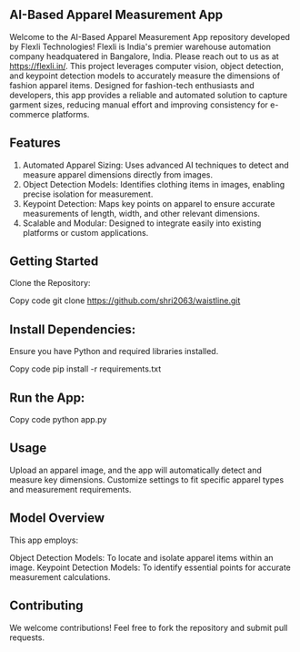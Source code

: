 ## AI-Based Apparel Measurement App
Welcome to the AI-Based Apparel Measurement App repository developed by Flexli Technologies! Flexli is India's premier warehouse automation company headquatered in Bangalore, India. Please reach out to us 
as at https://flexli.in/. This project leverages computer vision, object detection, and keypoint detection models to accurately measure the dimensions of fashion apparel items. Designed for fashion-tech enthusiasts and developers, this app provides a reliable and automated solution to capture garment sizes, reducing manual effort and improving consistency for e-commerce platforms.

## Features
1. Automated Apparel Sizing: Uses advanced AI techniques to detect and measure apparel dimensions directly from images.
2. Object Detection Models: Identifies clothing items in images, enabling precise isolation for measurement.
3. Keypoint Detection: Maps key points on apparel to ensure accurate measurements of length, width, and other relevant dimensions.
4. Scalable and Modular: Designed to integrate easily into existing platforms or custom applications.
## Getting Started
Clone the Repository:

Copy code
git clone https://github.com/shri2063/waistline.git

## Install Dependencies:
Ensure you have Python and required libraries installed.

Copy code
pip install -r requirements.txt

## Run the App:

Copy code
python app.py

## Usage
Upload an apparel image, and the app will automatically detect and measure key dimensions.
Customize settings to fit specific apparel types and measurement requirements.

## Model Overview
This app employs:

Object Detection Models: To locate and isolate apparel items within an image.
Keypoint Detection Models: To identify essential points for accurate measurement calculations.

## Contributing
We welcome contributions! Feel free to fork the repository and submit pull requests.

